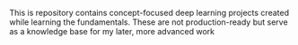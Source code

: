 This is repository contains concept-focused deep learning projects created while learning the fundamentals. These are not production-ready but serve as a knowledge base for my later, more advanced work